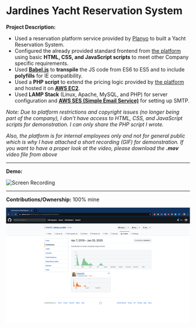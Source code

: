 # Jardines Yacht Reservation System

**Project Description:** 
* Used a reservation platform service provided by [Planyo](https://www.planyo.com/) to built a Yacht Reservation System.
* Configured the already provided standard frontend from [the platform](https://www.planyo.com/) using basic **HTML, CSS, and JavaScript scripts** to meet other Company specific requirements.
* Used **[Babel.js](https://babeljs.io/)** to **transpile** the JS code from ES6 to ES5 and to include **polyfills** for IE compatibility.
* Used  a **PHP script** to extend the pricing logic provided by [the platform](https://www.planyo.com/) and hosted it on **[AWS EC2](https://aws.amazon.com/ec2/)**.
* Used **LAMP Stack** (Linux, Apache, MySQL, and PHP) for server configuration and **[AWS SES (Simple Email Service)](https://aws.amazon.com/ses/)** for setting up SMTP.

*Note: Due to platform restrictions and copyright issues (no longer being part of the company), I don't have access to HTML, CSS, and JavaScript scripts for demonstration. I can only share the PHP script I wrote.*

*Also, the platform is for internal employees only and not for general public which is why I have attached a short recording  (GIF) for demonstration. If you want to have a proper look at the video, please download the **.mov** video file from above*

---

**Demo:**

![Screen Recording](https://github.com/Ebbi53/past_projects_demos/blob/master/4.%20Yacht%20Reservation%20System/Screen%20Recording%202020-01-24%20at%208.25.00%20PM.gif)

---

**Contributions/Ownership:** 100% mine

![Screen Capture](https://github.com/Ebbi53/past_projects_demos/blob/master/4.%20Yacht%20Reservation%20System/Screenshot%202020-01-25%20at%201.50.49%20AM.png)
